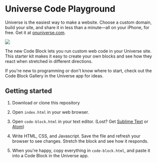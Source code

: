 # Universe Code Playground

Universe is the easiest way to make a website. Choose a custom domain, build your site, and share it in less than a minute—all on your iPhone, for free. Get it at [onuniverse.com](onuniverse.com).

![](http://i.imgur.com/v9Vsc32.jpg)

The new Code Block lets you run custom web code in your Universe site. This starter kit makes it easy to create your own blocks and see how they react when stretched in different directions.

If you're new to programming or don't know where to start, check out the Code Block Gallery in the Universe app for ideas.

## Getting started
1. Download or clone this repository

2. Open `index.html` in your web browser.

3. Open `code-block.html` in your text editor. (Lost? Get [Sublime Text](https://www.sublimetext.com/) or [Atom](https://atom.io/))

4. Write HTML, CSS, and Javascript. Save the file and refresh your browser to see changes. Stretch the block and see how it responds.

5. When you're happy, copy everything in `code-block.html`, and paste it into a Code Block in the Universe app.
